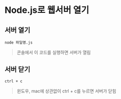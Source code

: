# Node.js로 웹서버 열기

## 서버 열기
```
node 파일명.js
```
> 콘솔에서 이 코드를 실행하면 서버가 열림

## 서버 닫기
```
ctrl + c
```
> 윈도우, mac에 상관없이 ctrl + c를 누르면 서버가 닫힘
